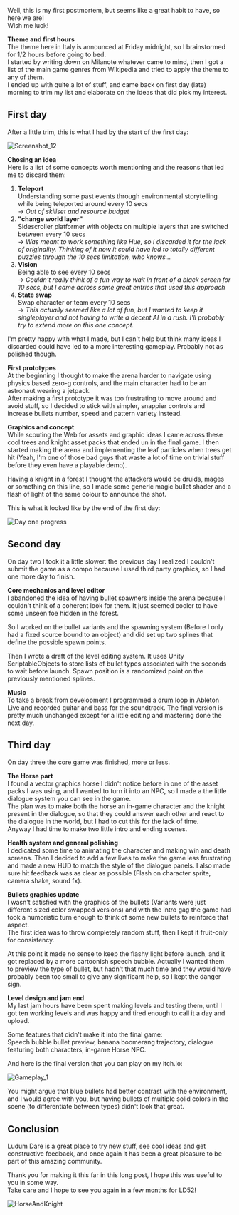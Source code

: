 Well, this is my first postmortem, but seems like a great habit to have, so here we are!  
Wish me luck!  
  
**Theme and first hours**  
The theme here in Italy is announced at Friday midnight, so I brainstormed for 1/2 hours before going to bed.  
I started by writing down on Milanote whatever came to mind, then I got a list of the main game genres from Wikipedia and tried to apply the theme to any of them.  
I ended up with quite a lot of stuff, and came back on first day (late) morning to trim my list and elaborate on the ideas that did pick my interest.  
  
## First day
After a little trim, this is what I had by the start of the first day:    
  
![Screenshot_12](https://user-images.githubusercontent.com/33135141/196859498-0db841a3-71dd-4494-9e63-52618915ea56.png)

  
**Chosing an idea**  
Here is a list of some concepts worth mentioning and the reasons that led me to discard them:  
1. **Teleport**  
Understanding some past events through environmental storytelling while being teleported around every 10 secs  
-> _Out of skillset and resource budget_  
2. **"change world layer"**  
Sidescroller platformer with objects on multiple layers that are switched between every 10 secs  
-> _Was meant to work something like Hue, so I discarded it for the lack of originality. Thinking of it now it could have led to totally different puzzles through the 10 secs limitation, who knows..._  
3. **Vision**  
Being able to see every 10 secs  
-> _Couldn't really think of a fun way to wait in front of a black screen for 10 secs, but I came across some great entries that used this approach_  
4. **State swap**  
Swap character or team every 10 secs  
-> _This actually seemed like a lot of fun, but I wanted to keep it singleplayer and not having to write a decent AI in a rush. I'll probably try to extend more on this one concept._  
  
I'm pretty happy with what I made, but I can't help but think many ideas I discarded could have led to a more interesting gameplay. Probably not as polished though.  
  
**First prototypes**  
At the beginning I thought to make the arena harder to navigate using physics based zero-g controls, and the main character had to be an astronaut wearing a jetpack.  
After making a first prototype it was too frustrating to move around and avoid stuff, so I decided to stick with simpler, snappier controls and increase bullets number, speed and pattern variety instead.  
  
**Graphics and concept**  
While scouting the Web for assets and graphic ideas I came across these cool trees and knight asset packs that ended un in the final game. I then started making the arena and implementing the leaf particles when trees get hit (Yeah, I'm one of those bad guys that waste a lot of time on trivial stuff before they even have a playable demo).  
  
Having a knight in a forest I thought the attackers would be druids, mages or something on this line, so I made some generic magic bullet shader and a flash of light of the same colour to announce the shot.
  
This is what it looked like by the end of the first day:  
  
![Day one progress](https://user-images.githubusercontent.com/33135141/196859551-398e5d16-294e-4a07-a0a9-7f76881fb136.png)

  
## Second day
On day two I took it a little slower: the previous day I realized I couldn't submit the game as a compo because I used third party graphics, so I had one more day to finish.  
  
**Core mechanics and level editor**  
I abandoned the idea of having bullet spawners inside the arena because I couldn't think of a coherent look for them. It just seemed cooler to have some unseen foe hidden in the forest.
    
So I worked on the bullet variants and the spawning system (Before I only had a fixed source bound to an object) and did set up two splines that define the possible spawn points.  
  
Then I wrote a draft of the level editing system. It uses Unity ScriptableObjects to store lists of bullet types associated with the seconds to wait before launch. Spawn position is a randomized point on the previously mentioned splines.  
  
**Music**  
To take a break from development I programmed a drum loop in Ableton Live and recorded guitar and bass for the soundtrack. The final version is pretty much unchanged except for a little editing and mastering done the next day.  
  
## Third day
On day three the core game was finished, more or less.  
  
**The Horse part**  
I found a vector graphics horse I didn't notice before in one of the asset packs I was using, and I wanted to turn it into an NPC, so I made a the little dialogue system you can see in the game.  
The plan was to make both the horse an in-game character and the knight present in the dialogue, so that they could answer each other and react to the dialogue in the world, but I had to cut this for the lack of time.  
Anyway I had time to make two little intro and ending scenes. 
  
**Health system and general polishing**  
I dedicated some time to animating the character and making win and death screens.
Then I decided to add a few lives to make the game less frustrating and made a new HUD to match the style of the dialogue panels. I also made sure hit feedback was as clear as possible (Flash on character sprite, camera shake, sound fx).
  
**Bullets graphics update**  
I wasn't satisfied with the graphics of the bullets (Variants were just different sized color swapped versions) and with the intro gag the game had took a humoristic turn enough to think of some new bullets to reinforce that aspect.  
The first idea was to throw completely random stuff, then I kept it fruit-only for consistency.  
  
At this point it made no sense to keep the flashy light before launch, and it got replaced by a more cartoonish speech bubble. Actually I wanted them to preview the type of bullet, but hadn't that much time and they would have probably been too small to give any significant help, so I kept the danger sign.  
  
**Level design and jam end**  
My last jam hours have been spent making levels and testing them, until I got ten working levels and was happy and tired enough to call it a day and upload.  
  
Some features that didn't make it into the final game:  
Speech bubble bullet preview, banana boomerang trajectory, dialogue featuring both characters, in-game Horse NPC.
  
And here is the final version that you can play on my itch.io:
  
![Gameplay_1](https://user-images.githubusercontent.com/33135141/196859593-b5ac79c4-687e-48ee-8a31-eb92fd5c35c9.png)

  
You might argue that blue bullets had better contrast with the environment, and I would agree with you, but having bullets of multiple solid colors in the scene (to differentiate between types) didn't look that great.  
  
## Conclusion  
Ludum Dare is a great place to try new stuff, see cool ideas and get constructive feedback, and once again it has been a great pleasure to be part of this amazing community.  
  
Thank you for making it this far in this long post, I hope this was useful to you in some way.  
Take care and I hope to see you again in a few months for LD52!  
  
![HorseAndKnight](https://user-images.githubusercontent.com/33135141/196859627-c55e961d-7b3c-469b-b700-67f7fa5fd318.png)

